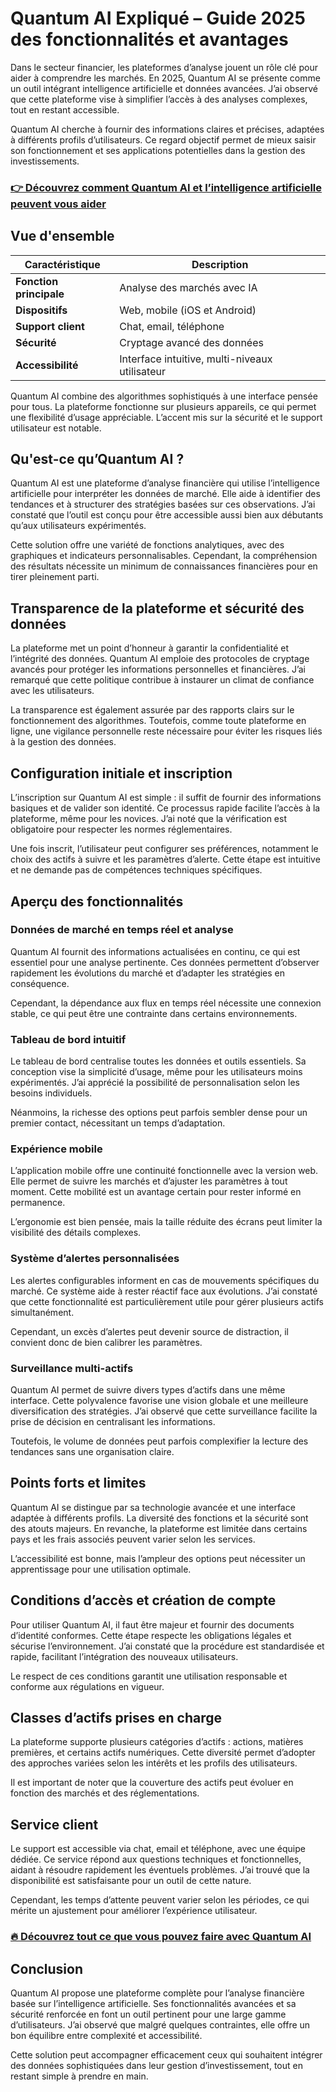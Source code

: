 # Quantum AI Expliqué – Guide 2025 des fonctionnalités et avantages
   
Dans le secteur financier, les plateformes d’analyse jouent un rôle clé pour aider à comprendre les marchés. En 2025, Quantum AI se présente comme un outil intégrant intelligence artificielle et données avancées. J’ai observé que cette plateforme vise à simplifier l’accès à des analyses complexes, tout en restant accessible.

Quantum AI cherche à fournir des informations claires et précises, adaptées à différents profils d’utilisateurs. Ce regard objectif permet de mieux saisir son fonctionnement et ses applications potentielles dans la gestion des investissements.

### [👉 Découvrez comment Quantum AI et l’intelligence artificielle peuvent vous aider](https://tinyurl.com/26j48jk3)
## Vue d'ensemble  

| Caractéristique         | Description                                 |
|------------------------|---------------------------------------------|
| **Fonction principale** | Analyse des marchés avec IA                  |
| **Dispositifs**        | Web, mobile (iOS et Android)                 |
| **Support client**     | Chat, email, téléphone                        |
| **Sécurité**           | Cryptage avancé des données                   |
| **Accessibilité**      | Interface intuitive, multi-niveaux utilisateur|

Quantum AI combine des algorithmes sophistiqués à une interface pensée pour tous. La plateforme fonctionne sur plusieurs appareils, ce qui permet une flexibilité d’usage appréciable. L’accent mis sur la sécurité et le support utilisateur est notable.

## Qu'est-ce qu’Quantum AI ?  
Quantum AI est une plateforme d’analyse financière qui utilise l’intelligence artificielle pour interpréter les données de marché. Elle aide à identifier des tendances et à structurer des stratégies basées sur ces observations. J’ai constaté que l’outil est conçu pour être accessible aussi bien aux débutants qu’aux utilisateurs expérimentés.

Cette solution offre une variété de fonctions analytiques, avec des graphiques et indicateurs personnalisables. Cependant, la compréhension des résultats nécessite un minimum de connaissances financières pour en tirer pleinement parti.

## Transparence de la plateforme et sécurité des données  
La plateforme met un point d’honneur à garantir la confidentialité et l’intégrité des données. Quantum AI emploie des protocoles de cryptage avancés pour protéger les informations personnelles et financières. J’ai remarqué que cette politique contribue à instaurer un climat de confiance avec les utilisateurs.

La transparence est également assurée par des rapports clairs sur le fonctionnement des algorithmes. Toutefois, comme toute plateforme en ligne, une vigilance personnelle reste nécessaire pour éviter les risques liés à la gestion des données.

## Configuration initiale et inscription  
L’inscription sur Quantum AI est simple : il suffit de fournir des informations basiques et de valider son identité. Ce processus rapide facilite l’accès à la plateforme, même pour les novices. J’ai noté que la vérification est obligatoire pour respecter les normes réglementaires.

Une fois inscrit, l’utilisateur peut configurer ses préférences, notamment le choix des actifs à suivre et les paramètres d’alerte. Cette étape est intuitive et ne demande pas de compétences techniques spécifiques.

## Aperçu des fonctionnalités  

### Données de marché en temps réel et analyse  
Quantum AI fournit des informations actualisées en continu, ce qui est essentiel pour une analyse pertinente. Ces données permettent d’observer rapidement les évolutions du marché et d’adapter les stratégies en conséquence.

Cependant, la dépendance aux flux en temps réel nécessite une connexion stable, ce qui peut être une contrainte dans certains environnements.

### Tableau de bord intuitif  
Le tableau de bord centralise toutes les données et outils essentiels. Sa conception vise la simplicité d’usage, même pour les utilisateurs moins expérimentés. J’ai apprécié la possibilité de personnalisation selon les besoins individuels.

Néanmoins, la richesse des options peut parfois sembler dense pour un premier contact, nécessitant un temps d’adaptation.

### Expérience mobile  
L’application mobile offre une continuité fonctionnelle avec la version web. Elle permet de suivre les marchés et d’ajuster les paramètres à tout moment. Cette mobilité est un avantage certain pour rester informé en permanence.

L’ergonomie est bien pensée, mais la taille réduite des écrans peut limiter la visibilité des détails complexes.

### Système d’alertes personnalisées  
Les alertes configurables informent en cas de mouvements spécifiques du marché. Ce système aide à rester réactif face aux évolutions. J’ai constaté que cette fonctionnalité est particulièrement utile pour gérer plusieurs actifs simultanément.

Cependant, un excès d’alertes peut devenir source de distraction, il convient donc de bien calibrer les paramètres.

### Surveillance multi-actifs  
Quantum AI permet de suivre divers types d’actifs dans une même interface. Cette polyvalence favorise une vision globale et une meilleure diversification des stratégies. J’ai observé que cette surveillance facilite la prise de décision en centralisant les informations.

Toutefois, le volume de données peut parfois complexifier la lecture des tendances sans une organisation claire.

## Points forts et limites  
Quantum AI se distingue par sa technologie avancée et une interface adaptée à différents profils. La diversité des fonctions et la sécurité sont des atouts majeurs. En revanche, la plateforme est limitée dans certains pays et les frais associés peuvent varier selon les services.

L’accessibilité est bonne, mais l’ampleur des options peut nécessiter un apprentissage pour une utilisation optimale.

## Conditions d’accès et création de compte  
Pour utiliser Quantum AI, il faut être majeur et fournir des documents d’identité conformes. Cette étape respecte les obligations légales et sécurise l’environnement. J’ai constaté que la procédure est standardisée et rapide, facilitant l’intégration des nouveaux utilisateurs.

Le respect de ces conditions garantit une utilisation responsable et conforme aux régulations en vigueur.

## Classes d’actifs prises en charge  
La plateforme supporte plusieurs catégories d’actifs : actions, matières premières, et certains actifs numériques. Cette diversité permet d’adopter des approches variées selon les intérêts et les profils des utilisateurs.

Il est important de noter que la couverture des actifs peut évoluer en fonction des marchés et des réglementations.

## Service client  
Le support est accessible via chat, email et téléphone, avec une équipe dédiée. Ce service répond aux questions techniques et fonctionnelles, aidant à résoudre rapidement les éventuels problèmes. J’ai trouvé que la disponibilité est satisfaisante pour un outil de cette nature.

Cependant, les temps d’attente peuvent varier selon les périodes, ce qui mérite un ajustement pour améliorer l’expérience utilisateur.

### [🔥 Découvrez tout ce que vous pouvez faire avec Quantum AI](https://tinyurl.com/26j48jk3)
## Conclusion  
Quantum AI propose une plateforme complète pour l’analyse financière basée sur l’intelligence artificielle. Ses fonctionnalités avancées et sa sécurité renforcée en font un outil pertinent pour une large gamme d’utilisateurs. J’ai observé que malgré quelques contraintes, elle offre un bon équilibre entre complexité et accessibilité.

Cette solution peut accompagner efficacement ceux qui souhaitent intégrer des données sophistiquées dans leur gestion d’investissement, tout en restant simple à prendre en main.